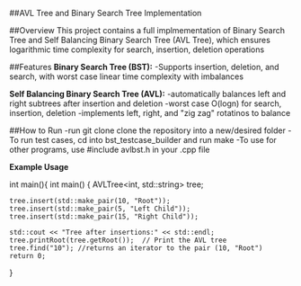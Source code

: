 ##AVL Tree and Binary Search Tree Implementation

##Overview
This project contains a full implmementation of Binary Search Tree and Self Balancing Binary Search Tree (AVL Tree), which ensures logarithmic time complexity for search, insertion, deletion operations

##Features
**Binary Search Tree (BST):**
-Supports insertion, deletion, and search, with worst case linear time complexity with imbalances

**Self Balancing Binary Search Tree (AVL):**
-automatically balances left and right subtrees after insertion and deletion
-worst case O(logn) for search, insertion, deletion
-implements left, right, and "zig zag" rotatinos to balance

##How to Run
-run git clone <url> clone the repository into a new/desired folder
-To run test cases, cd into bst_testcase_builder and run make
-To use for other programs, use #include avlbst.h in your .cpp file

**Example Usage**

int main(){
    int main() {
    AVLTree<int, std::string> tree;
    
    tree.insert(std::make_pair(10, "Root"));
    tree.insert(std::make_pair(5, "Left Child"));
    tree.insert(std::make_pair(15, "Right Child"));

    std::cout << "Tree after insertions:" << std::endl;
    tree.printRoot(tree.getRoot());  // Print the AVL tree
    tree.find("10"); //returns an iterator to the pair (10, "Root")
    return 0;
}
